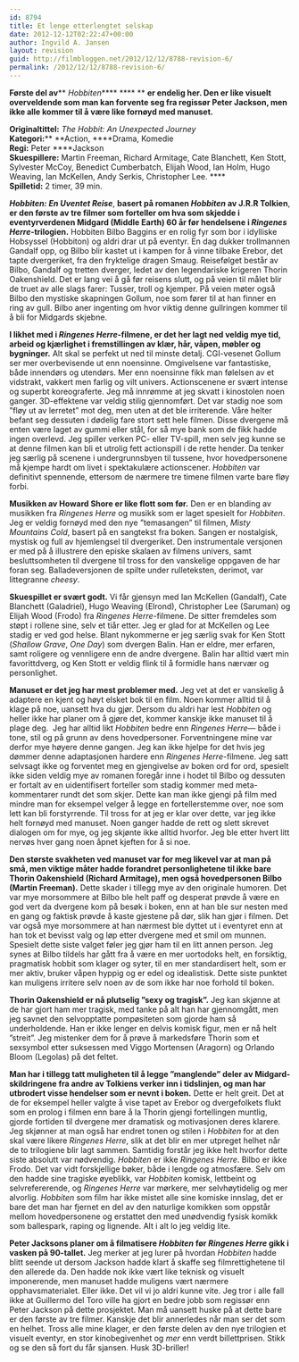 ```yaml
---
id: 8794
title: Et lenge etterlengtet selskap
date: 2012-12-12T02:22:47+00:00
author: Ingvild A. Jansen
layout: revision
guid: http://filmbloggen.net/2012/12/12/8788-revision-6/
permalink: /2012/12/12/8788-revision-6/
---
```

**Første del av**** _Hobbiten_**** **** ** **er endelig her. Den er like visuelt overveldende som man kan forvente seg fra regissør Peter Jackson, men ikke alle kommer til å være like fornøyd med manuset. <!--more-->**

**Originaltittel:** _The Hobbit: An Unexpected Journey_  
**Kategori:**** **Action, ****Drama, Komedie  
**Regi:** Peter ****Jackson  
**Skuespillere:** Martin Freeman, Richard Armitage, Cate Blanchett, Ken Stott, Sylvester McCoy, Benedict Cumberbatch, Elijah Wood, Ian Holm, Hugo Weaving, Ian McKellen, Andy Serkis, Christopher Lee. ****  
**Spilletid:** 2 timer, 39 min.

**_Hobbiten: En Uventet Reise_**, **basert på romanen _Hobbiten_ av J.R.R Tolkien**, **er den første av tre filmer som forteller om hva som skjedde i eventyrverdenen Midgard (Middle Earth) 60 år før hendelsene i _Ringenes Herre_-trilogien.** Hobbiten Bilbo Baggins er en rolig fyr som bor i idylliske Hobsyssel (Hobbiton) og aldri drar ut på eventyr. En dag dukker trollmannen Gandalf opp, og Bilbo blir kastet ut i kampen for å vinne tilbake Erebor, det tapte dvergeriket, fra den fryktelige dragen Smaug. Reisefølget består av Bilbo, Gandalf og tretten dverger, ledet av den legendariske krigeren Thorin Oakenshield. Det er lang vei å gå før reisens slutt, og på veien til målet blir de truet av alle slags farer: Tusser, troll og kjemper. På veien møter også Bilbo den mystiske skapningen Gollum, noe som fører til at han finner en ring av gull. Bilbo aner ingenting om hvor viktig denne gullringen kommer til å bli for Midgards skjebne.

**I likhet med i _Ringenes Herre_-filmene, er det her lagt ned veldig mye tid, arbeid og kjærlighet i fremstillingen av klær, hår, våpen, møbler og bygninger.** Alt skal se perfekt ut ned til minste detalj. CGI-vesenet Gollum ser mer overbevisende ut enn noensinne. Omgivelsene var fantastiske, både innendørs og utendørs. Mer enn noensinne fikk man følelsen av et vidstrakt, vakkert men farlig og vilt univers. Actionscenene er svært intense og superbt koreograferte. Jeg må innrømme at jeg skvatt i kinostolen noen ganger. 3D-effektene var veldig stilig gjennomført. Det var stadig noe som ”fløy ut av lerretet” mot deg, men uten at det ble irriterende. Våre helter befant seg dessuten i dødelig fare stort sett hele filmen. Disse dvergene må enten være laget av gummi eller stål, for så mye bank som de fikk hadde ingen overlevd. Jeg spiller verken PC- eller TV-spill, men selv jeg kunne se at denne filmen kan bli et utrolig fett actionspill i de rette hender. Da tenker jeg særlig på scenene i undergrunnsbyen til tussene, hvor hovedpersonene må kjempe hardt om livet i spektakulære actionscener. _Hobbiten_ var definitivt spennende, ettersom de nærmere tre timene filmen varte bare fløy forbi.

**Musikken av Howard Shore er like flott som før.** Den er en blanding av musikken fra _Ringenes Herre_ og musikk som er laget spesielt for _Hobbiten_. Jeg er veldig fornøyd med den nye ”temasangen” til filmen, _Misty Mountains Cold_, basert på en sangtekst fra boken. Sangen er nostalgisk, mystisk og full av hjemlengsel til dvergeriket. Den instrumentale versjonen er med på å illustrere den episke skalaen av filmens univers, samt besluttsomheten til dvergene til tross for den vanskelige oppgaven de har foran seg. Balladeversjonen de spilte under rulleteksten, derimot, var littegranne _cheesy_.

**Skuespillet er svært godt.** Vi får gjensyn med Ian McKellen (Gandalf), Cate Blanchett (Galadriel), Hugo Weaving (Elrond), Christopher Lee (Saruman) og Elijah Wood (Frodo) fra _Ringenes Herre_-filmene. De sitter fremdeles som støpt i rollene sine, selv et tiår etter. Jeg er glad for at McKellen og Lee stadig er ved god helse. Blant nykommerne er jeg særlig svak for Ken Stott (_Shallow Grave_, _One Day_) som dvergen Balin. Han er eldre, mer erfaren, samt roligere og vennligere enn de andre dvergene. Balin har alltid vært min favorittdverg, og Ken Stott er veldig flink til å formidle hans nærvær og personlighet.

**Manuset er det jeg har mest problemer med.** Jeg vet at det er vanskelig å adaptere en kjent og høyt elsket bok til en film. Noen kommer alltid til å klage på noe, uansett hva du gjør. Dersom du aldri har lest _Hobbiten_ og heller ikke har planer om å gjøre det, kommer kanskje ikke manuset til å plage deg.  Jeg har alltid likt _Hobbiten_ bedre enn _Ringenes Herre_— både i tone, stil og på grunn av dens hovedpersoner. Forventningene mine var derfor mye høyere denne gangen. Jeg kan ikke hjelpe for det hvis jeg dømmer denne adaptasjonen hardere enn _Ringenes Herre_-filmene. Jeg satt selvsagt ikke og forventet meg en gjengivelse av boken ord for ord, spesielt ikke siden veldig mye av romanen foregår inne i hodet til Bilbo og dessuten er fortalt av en uidentifisert forteller som stadig kommer med meta-kommentarer rundt det som skjer. Dette kan man ikke gjengi på film med mindre man for eksempel velger å legge en fortellerstemme over, noe som lett kan bli forstyrrende. Til tross for at jeg er klar over dette, var jeg ikke helt fornøyd med manuset. Noen ganger hadde de rett og slett skrevet dialogen om for mye, og jeg skjønte ikke alltid hvorfor. Jeg ble etter hvert litt nervøs hver gang noen åpnet kjeften for å si noe.

**Den største svakheten ved manuset var for meg likevel var at man på små, men viktige måter hadde forandret personlighetene til ikke bare Thorin Oakenshield (Richard Armitage), men også hovedpersonen Bilbo (Martin Freeman).** Dette skader i tillegg mye av den originale humoren. Det var mye morsommere at Bilbo ble helt paff og desperat prøvde å være en god vert da dvergene kom på besøk i boken, enn at han ble sur nesten med en gang og faktisk prøvde å kaste gjestene på dør, slik han gjør i filmen. Det var også mye morsommere at han nærmest ble dyttet ut i eventyret enn at han tok et bevisst valg og løp etter dvergene med et smil om munnen. Spesielt dette siste valget føler jeg gjør ham til en litt annen person. Jeg synes at Bilbo tildels har gått fra å være en mer uortodoks helt, en forsiktig, pragmatisk hobbit som klager og syter, til en mer standardisert helt, som er mer aktiv, bruker våpen hyppig og er edel og idealistisk. Dette siste punktet kan muligens irritere selv noen av de som ikke har noe forhold til boken.

**Thorin Oakenshield er nå plutselig ”sexy og tragisk”.** Jeg kan skjønne at de har gjort ham mer tragisk, med tanke på alt han har gjennomgått, men jeg savnet den selvopptatte pompøsiteten som gjorde ham så underholdende. Han er ikke lenger en delvis komisk figur, men er nå helt ”streit”. Jeg mistenker dem for å prøve å markedsføre Thorin som et sexsymbol etter suksessen med Viggo Mortensen (Aragorn) og Orlando Bloom (Legolas) på det feltet.

**Man har i tillegg tatt muligheten til å legge ”manglende” deler av Midgard-skildringene fra andre av Tolkiens verker inn i tidslinjen, og man har utbrodert visse hendelser som er nevnt i boken.** Dette er helt greit. Det at de for eksempel heller valgte å vise tapet av Erebor og dvergefolkets flukt som en prolog i filmen enn bare å la Thorin gjengi fortellingen muntlig, gjorde fortiden til dvergene mer dramatisk og motivasjonen deres klarere. Jeg skjønner at man også har endret tonen og stilen i _Hobbiten_ for at den skal være likere _Ringenes Herre_, slik at det blir en mer utpreget helhet når de to trilogiene blir lagt sammen. Samtidig forstår jeg ikke helt hvorfor dette siste absolutt var nødvendig. _Hobbiten_ er ikke _Ringenes Herre_. Bilbo er ikke Frodo. Det var vidt forskjellige bøker, både i lengde og atmosfære. Selv om den hadde sine tragiske øyeblikk, var _Hobbiten_ komisk, lettbeint og selvrefererende, og _Ringenes Herre_ var mørkere, mer selvhøytidelig og mer alvorlig. _Hobbiten_ som film har ikke mistet alle sine komiske innslag, det er bare det man har fjernet en del av den naturlige komikken som oppstår mellom hovedpersonene og erstattet den med unødvendig fysisk komikk som ballespark, raping og lignende. Alt i alt lo jeg veldig lite.

**Peter Jacksons planer om å filmatisere _Hobbiten_ før _Ringenes Herre_ gikk i vasken på 90-tallet.** Jeg merker at jeg lurer på hvordan _Hobbiten_ hadde blitt seende ut dersom Jackson hadde klart å skaffe seg filmrettighetene til den allerede da. Den hadde nok ikke vært like teknisk og visuelt imponerende, men manuset hadde muligens vært nærmere opphavsmaterialet. Eller ikke. Det vil vi jo aldri kunne vite. Jeg tror i alle fall ikke at Guillermo del Toro ville ha gjort en bedre jobb som regissør enn Peter Jackson på dette prosjektet. Man må uansett huske på at dette bare er den første av tre filmer. Kanskje det blir annerledes når man ser det som en helhet. Tross alle mine klager, er den første delen av den nye trilogien et visuelt eventyr, en stor kinobegivenhet og _mer_ enn verdt billettprisen. Stikk og se den så fort du får sjansen. Husk 3D-briller!

<div class="video-shortcode">
</div>

&nbsp;